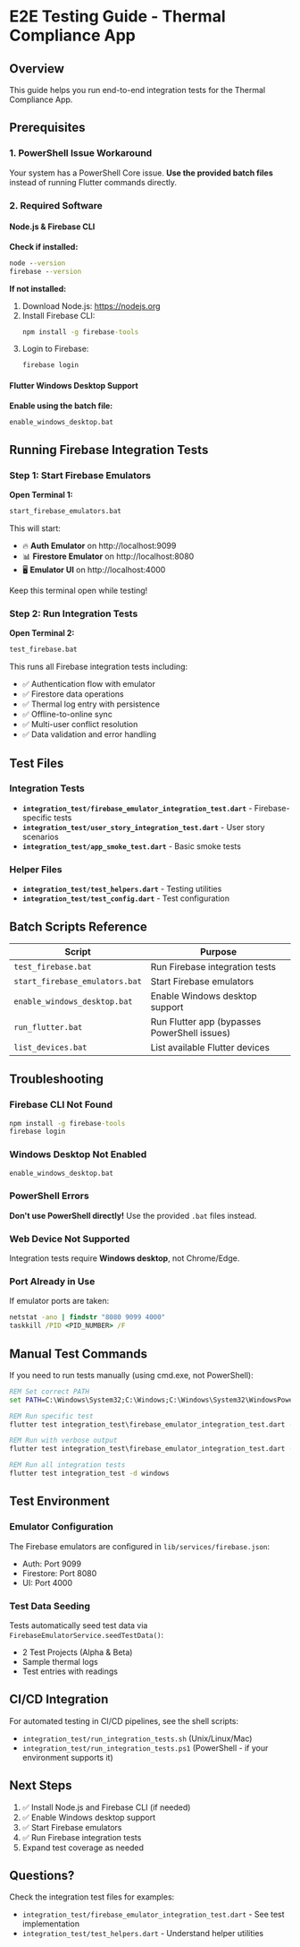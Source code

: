 # E2E Testing Guide - Thermal Compliance App

## Overview
This guide helps you run end-to-end integration tests for the Thermal Compliance App.

## Prerequisites

### 1. PowerShell Issue Workaround
Your system has a PowerShell Core issue. **Use the provided batch files** instead of running Flutter commands directly.

### 2. Required Software

#### Node.js & Firebase CLI
**Check if installed:**
```cmd
node --version
firebase --version
```

**If not installed:**
1. Download Node.js: https://nodejs.org
2. Install Firebase CLI:
   ```cmd
   npm install -g firebase-tools
   ```
3. Login to Firebase:
   ```cmd
   firebase login
   ```

#### Flutter Windows Desktop Support
**Enable using the batch file:**
```cmd
enable_windows_desktop.bat
```

## Running Firebase Integration Tests

### Step 1: Start Firebase Emulators
**Open Terminal 1:**
```cmd
start_firebase_emulators.bat
```

This will start:
- 🔥 **Auth Emulator** on http://localhost:9099
- 📊 **Firestore Emulator** on http://localhost:8080
- 🖥️ **Emulator UI** on http://localhost:4000

Keep this terminal open while testing!

### Step 2: Run Integration Tests
**Open Terminal 2:**
```cmd
test_firebase.bat
```

This runs all Firebase integration tests including:
- ✅ Authentication flow with emulator
- ✅ Firestore data operations
- ✅ Thermal log entry with persistence
- ✅ Offline-to-online sync
- ✅ Multi-user conflict resolution
- ✅ Data validation and error handling

## Test Files

### Integration Tests
- **`integration_test/firebase_emulator_integration_test.dart`** - Firebase-specific tests
- **`integration_test/user_story_integration_test.dart`** - User story scenarios
- **`integration_test/app_smoke_test.dart`** - Basic smoke tests

### Helper Files
- **`integration_test/test_helpers.dart`** - Testing utilities
- **`integration_test/test_config.dart`** - Test configuration

## Batch Scripts Reference

| Script | Purpose |
|--------|---------|
| `test_firebase.bat` | Run Firebase integration tests |
| `start_firebase_emulators.bat` | Start Firebase emulators |
| `enable_windows_desktop.bat` | Enable Windows desktop support |
| `run_flutter.bat` | Run Flutter app (bypasses PowerShell issues) |
| `list_devices.bat` | List available Flutter devices |

## Troubleshooting

### Firebase CLI Not Found
```cmd
npm install -g firebase-tools
firebase login
```

### Windows Desktop Not Enabled
```cmd
enable_windows_desktop.bat
```

### PowerShell Errors
**Don't use PowerShell directly!** Use the provided `.bat` files instead.

### Web Device Not Supported
Integration tests require **Windows desktop**, not Chrome/Edge.

### Port Already in Use
If emulator ports are taken:
```cmd
netstat -ano | findstr "8080 9099 4000"
taskkill /PID <PID_NUMBER> /F
```

## Manual Test Commands

If you need to run tests manually (using cmd.exe, not PowerShell):

```cmd
REM Set correct PATH
set PATH=C:\Windows\System32;C:\Windows;C:\Windows\System32\WindowsPowerShell\v1.0;C:\src\flutter\bin

REM Run specific test
flutter test integration_test\firebase_emulator_integration_test.dart -d windows

REM Run with verbose output
flutter test integration_test\firebase_emulator_integration_test.dart -d windows --verbose

REM Run all integration tests
flutter test integration_test -d windows
```

## Test Environment

### Emulator Configuration
The Firebase emulators are configured in `lib/services/firebase.json`:
- Auth: Port 9099
- Firestore: Port 8080
- UI: Port 4000

### Test Data Seeding
Tests automatically seed test data via `FirebaseEmulatorService.seedTestData()`:
- 2 Test Projects (Alpha & Beta)
- Sample thermal logs
- Test entries with readings

## CI/CD Integration

For automated testing in CI/CD pipelines, see the shell scripts:
- `integration_test/run_integration_tests.sh` (Unix/Linux/Mac)
- `integration_test/run_integration_tests.ps1` (PowerShell - if your environment supports it)

## Next Steps

1. ✅ Install Node.js and Firebase CLI (if needed)
2. ✅ Enable Windows desktop support
3. ✅ Start Firebase emulators
4. ✅ Run Firebase integration tests
5. Expand test coverage as needed

## Questions?

Check the integration test files for examples:
- `integration_test/firebase_emulator_integration_test.dart` - See test implementation
- `integration_test/test_helpers.dart` - Understand helper utilities
